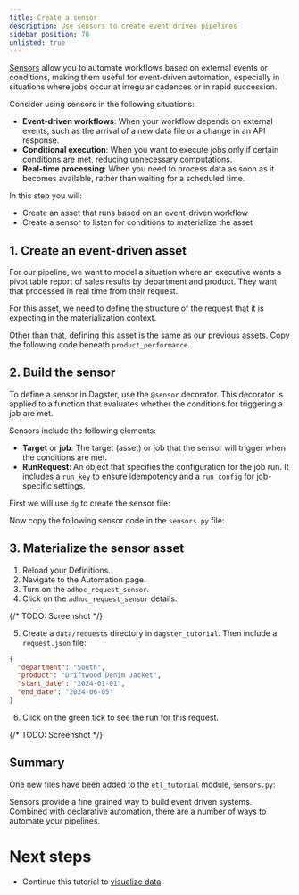 ```yaml
---
title: Create a sensor
description: Use sensors to create event driven pipelines
sidebar_position: 70
unlisted: true
---
```


[Sensors](/guides/automate/sensors) allow you to automate workflows based on external events or conditions, making them useful for event-driven automation, especially in situations where jobs occur at irregular cadences or in rapid succession.

Consider using sensors in the following situations:

- **Event-driven workflows**: When your workflow depends on external events, such as the arrival of a new data file or a change in an API response.
- **Conditional execution**: When you want to execute jobs only if certain conditions are met, reducing unnecessary computations.
- **Real-time processing**: When you need to process data as soon as it becomes available, rather than waiting for a scheduled time.

In this step you will:

- Create an asset that runs based on an event-driven workflow
- Create a sensor to listen for conditions to materialize the asset

## 1. Create an event-driven asset

For our pipeline, we want to model a situation where an executive wants a pivot table report of sales results by department and product. They want that processed in real time from their request.

For this asset, we need to define the structure of the request that it is expecting in the materialization context.

Other than that, defining this asset is the same as our previous assets. Copy the following code beneath `product_performance`.

<CodeExample
  path="docs_projects/project_etl_tutorial/src/etl_tutorial/defs/assets.py"
  language="python"
  startAfter="start_adhoc_request_asset"
  endBefore="end_adhoc_request_asset"
  title="src/etl_tutorial/defs/assets.py"
/>

## 2. Build the sensor

To define a sensor in Dagster, use the `@sensor` decorator. This decorator is applied to a function that evaluates whether the conditions for triggering a job are met.

Sensors include the following elements:

- **Target** or **job**: The target (asset) or job that the sensor will trigger when the conditions are met.
- **RunRequest**: An object that specifies the configuration for the job run. It includes a `run_key` to ensure idempotency and a `run_config` for job-specific settings.

First we will use `dg` to create the sensor file:

<CliInvocationExample path="docs_projects/project_etl_tutorial/commands/dg-scaffold-sensors.txt" />

Now copy the following sensor code in the `sensors.py` file:

<CodeExample
  path="docs_projects/project_etl_tutorial/src/etl_tutorial/defs/sensors.py"
  language="python"
  title="src/etl_tutorial/defs/sensors.py"
/>

## 3. Materialize the sensor asset

1. Reload your Definitions.
2. Navigate to the Automation page.
3. Turn on the `adhoc_request_sensor`.
4. Click on the `adhoc_request_sensor` details.

{/* TODO: Screenshot */}

5. Create a `data/requests` directory in `dagster_tutorial`. Then include a `request.json` file:

```json
{
  "department": "South",
  "product": "Driftwood Denim Jacket",
  "start_date": "2024-01-01",
  "end_date": "2024-06-05"
}
```

6. Click on the green tick to see the run for this request.

{/* TODO: Screenshot */}

## Summary

One new files have been added to the `etl_tutorial` module, `sensors.py`:

<CliInvocationExample path="docs_projects/project_etl_tutorial/tree/step-6.txt" />

Sensors provide a fine grained way to build event driven systems. Combined with declarative automation, there are a number of ways to automate your pipelines.

# Next steps

- Continue this tutorial to [visualize data](/examples/etl-pipeline/visualize-data)

